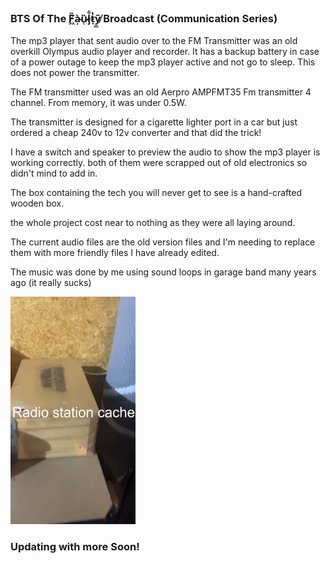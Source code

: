 ### BTS Of The F̸͖̏à̴̦ȕ̷̜l̷̡͋ṭ̷̔ỹ̸̳ Broadcast (Communication Series)


The mp3 player that sent audio over to the FM Transmitter was an old overkill Olympus audio player and recorder.
It has a backup battery in case of a power outage to keep the mp3 player active and not go to sleep. This does not power the transmitter.

The FM transmitter used was an old Aerpro AMPFMT35 Fm transmitter 4 channel. From memory, it was under 0.5W.


The transmitter is designed for a cigarette lighter port in a car but just ordered a cheap 240v to 12v converter and that did the trick!

I have a switch and speaker to preview the audio to show the mp3 player is working correctly. both of them were scrapped out of old electronics so didn't mind to add in.

The box containing the tech you will never get to see is a hand-crafted wooden box.

the whole project cost near to nothing as they were all laying around.

The current audio files are the old version files and I'm needing to replace them with more friendly files I have already edited. 

The music was done by me using sound loops in garage band many years ago (it really sucks)

<img src="IMG_3439.jpg" alt="box" width="200"/>

### Updating with more Soon!
